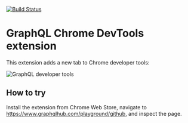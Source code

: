 [![Build Status](https://travis-ci.org/s12v/graphql-devtools.svg?branch=master)](https://travis-ci.org/s12v/graphql-devtools)

# GraphQL Chrome DevTools extension

This extension adds a new tab to Chrome developer tools:

![GraphQL developer tools](https://user-images.githubusercontent.com/1462574/32994379-d636fb8e-cd66-11e7-8b1d-516666579173.png)

## How to try

Install the extension from Chrome Web Store, navigate to https://www.graphqlhub.com/playground/github, and inspect the page.
